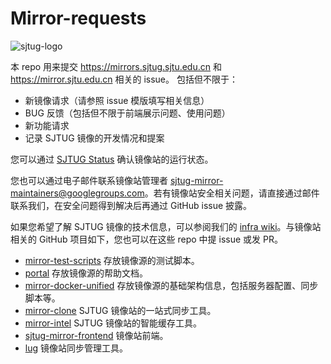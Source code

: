 # Mirror-requests

![sjtug-logo](https://cloud.githubusercontent.com/assets/8121231/13982248/d7a70408-f123-11e5-9c54-32a0d62e3997.png)

本 repo 用来提交 https://mirrors.sjtug.sjtu.edu.cn 和 https://mirror.sjtu.edu.cn 相关的 issue。
包括但不限于：

* 新镜像请求（请参照 issue 模版填写相关信息）
* BUG 反馈（包括但不限于前端展示问题、使用问题）
* 新功能请求
* 记录 SJTUG 镜像的开发情况和提案

您可以通过 [SJTUG Status](https://stats.uptimerobot.com/WpKKAfjVZQ) 确认镜像站的运行状态。

您也可以通过电子邮件联系镜像站管理者 sjtug-mirror-maintainers@googlegroups.com。若有镜像站安全相关问题，请直接通过邮件联系我们，在安全问题得到解决后再通过 GitHub issue 披露。

如果您希望了解 SJTUG 镜像的技术信息，可以参阅我们的 [infra wiki](https://github.com/sjtug/mirror-docker-unified/wiki)。与镜像站相关的 GitHub 项目如下，您也可以在这些 repo 中提 issue 或发 PR。

* [mirror-test-scripts](https://github.com/sjtug/mirror-test-scripts) 存放镜像源的测试脚本。
* [portal](https://github.com/sjtug/portal/tree/master/content/post/mirror-help) 存放镜像源的帮助文档。
* [mirror-docker-unified](https://github.com/sjtug/mirror-docker-unified) 存放镜像源的基础架构信息，包括服务器配置、同步脚本等。
* [mirror-clone](https://github.com/sjtug/mirror-clone) SJTUG 镜像站的一站式同步工具。
* [mirror-intel](https://github.com/sjtug/mirror-intel) SJTUG 镜像站的智能缓存工具。
* [sjtug-mirror-frontend](https://github.com/sjtug/sjtug-mirror-frontend) 镜像站前端。
* [lug](https://github.com/sjtug/lug) 镜像站同步管理工具。
